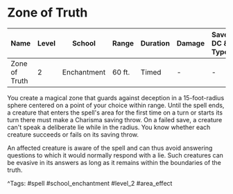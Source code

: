 # Zone of Truth

| Name | Level | School | Range | Duration | Damage | Save DC & Type |
|------|-------|--------|-------|----------|--------|----------------|
| Zone of Truth | 2 | Enchantment | 60 ft. | Timed | - | - |

You create a magical zone that guards against deception in a 15-foot-radius sphere centered on a point of your choice within range. Until the spell ends, a creature that enters the spell's area for the first time on a turn or starts its turn there must make a Charisma saving throw. On a failed save, a creature can't speak a deliberate lie while in the radius. You know whether each creature succeeds or fails on its saving throw.

An affected creature is aware of the spell and can thus avoid answering questions to which it would normally respond with a lie. Such creatures can be evasive in its answers as long as it remains within the boundaries of the truth.

^Tags: #spell #school_enchantment #level_2 #area_effect